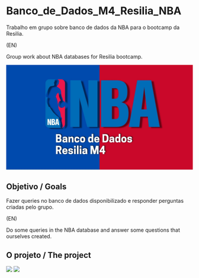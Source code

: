 # Banco_de_Dados_M4_Resilia_NBA
Trabalho em grupo sobre banco de dados da NBA para o bootcamp da Resilia. 

(EN)

Group work about NBA databases for Resilia bootcamp. 

<img src="/Images/NBA.jpg"/>

## Objetivo / Goals
Fazer queries no banco de dados disponibilizado e responder perguntas criadas pelo grupo.

(EN)

Do some queries in the NBA database and answer some questions that ourselves created.


## O projeto / The project

<img src="/Images/slide1"/>
<img src="/Images/slidePerguntas"/>
